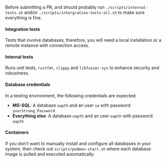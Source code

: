 Before submitting a PR, and should probably run `./scripts/internal-tests.sh` and/or `./scripts/intergration-tests-all.sh` to make sure everything is fine.

#### Integration tests

Tests that involve databases, therefore, you will need a local installation or a remote instance with connection access.

#### Internal tests

Runs unit tests, `rustfmt`, `clippy` and `libfuzzer-sys` to enhance security and robustness.

#### Database credentials

In a testing environment, the following credentials are expected:

- **MS-SQL**: A database `oapth` and an user `sa` with password `yourStrong_Password`
- **Everything else**: A database `oapth` and an user `oapth` with password `oapth`

#### Containers

If you don't want to manually install and configure all databases in your system, then check out `scripts/podman-start.sh` where each database image is pulled and executed automatically.

